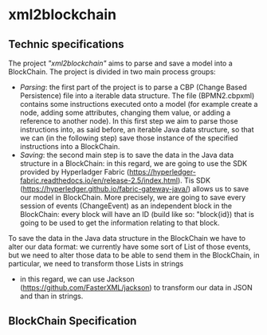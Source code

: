 # xml2blockchain
## Technic specifications
The project _"xml2blockchain"_ aims to parse and save a model into a BlockChain. The project is divided in two main process groups:
- *Parsing*: the first part of the project is to parse a CBP (Change Based Persistence) file into a iterable data structure. The file (BPMN2.cbpxml) contains some instructions executed onto a model (for example create a node, adding some attributes, changing them value, or adding a reference to another node). In this first step we aim to parse those instructions into, as said before, an iterable Java data structure, so that we can (in the following step) save those instance of the specified instructions into a BlockChain.
- *Saving*: the second main step is to save the data in the Java data structure in a BlockChain: in this regard, we are going to use the SDK provided by Hyperladger Fabric (https://hyperledger-fabric.readthedocs.io/en/release-2.5/index.html). Tis SDK (https://hyperledger.github.io/fabric-gateway-java/) allows us to save our model in BlockChain. More precisely, we are going to save every session of events (ChangeEvent) as an independent block in the BlockChain: every block will have an ID (build like so: "block{id}) that is going to be used to get the information relating to that block.

To save the data in the Java data structure in the BlockChain we have to alter our data format: we currently have some sort of List of those events, but we need to alter those data to be able to send them in the BlockChain, in particular, we need to transform those Lists in strings
- in this regard, we can use Jackson (https://github.com/FasterXML/jackson) to transform our data in JSON and than in strings.

## BlockChain Specification

